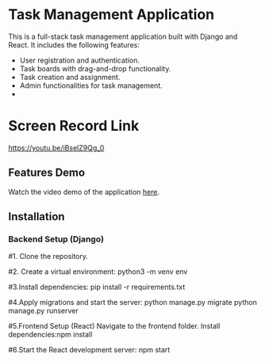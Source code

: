 # Task Management Application

This is a full-stack task management application built with Django and React. It includes the following features:
- User registration and authentication.
- Task boards with drag-and-drop functionality.
- Task creation and assignment.
- Admin functionalities for task management.
- 
# Screen Record Link

https://youtu.be/iBselZ9Qg_0

## Features Demo

Watch the video demo of the application [here](https://your-video-link.com).

## Installation

### Backend Setup (Django)

#1. Clone the repository.

#2. Create a virtual environment:
   python3 -m venv env
   
#3.Install dependencies:
  pip install -r requirements.txt
  
#4.Apply migrations and start the server:
  python manage.py migrate
  python manage.py runserver
  
#5.Frontend Setup (React)
  Navigate to the frontend folder.
  Install dependencies:npm install
  
#6.Start the React development server:
  npm start
